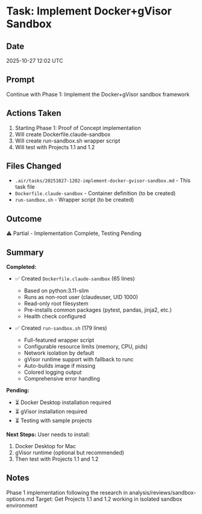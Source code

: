 # Task: Implement Docker+gVisor Sandbox

## Date
2025-10-27 12:02 UTC

## Prompt
Continue with Phase 1: Implement the Docker+gVisor sandbox framework

## Actions Taken
1. Starting Phase 1: Proof of Concept implementation
2. Will create Dockerfile.claude-sandbox
3. Will create run-sandbox.sh wrapper script
4. Will test with Projects 1.1 and 1.2

## Files Changed
- `.air/tasks/20251027-1202-implement-docker-gvisor-sandbox.md` - This task file
- `Dockerfile.claude-sandbox` - Container definition (to be created)
- `run-sandbox.sh` - Wrapper script (to be created)

## Outcome
⚠️ Partial - Implementation Complete, Testing Pending

## Summary

**Completed:**
- ✅ Created `Dockerfile.claude-sandbox` (65 lines)
  - Based on python:3.11-slim
  - Runs as non-root user (claudeuser, UID 1000)
  - Read-only root filesystem
  - Pre-installs common packages (pytest, pandas, jinja2, etc.)
  - Health check configured
  
- ✅ Created `run-sandbox.sh` (179 lines)
  - Full-featured wrapper script
  - Configurable resource limits (memory, CPU, pids)
  - Network isolation by default
  - gVisor runtime support with fallback to runc
  - Auto-builds image if missing
  - Colored logging output
  - Comprehensive error handling

**Pending:**
- ⏳ Docker Desktop installation required
- ⏳ gVisor installation required
- ⏳ Testing with sample projects

**Next Steps:**
User needs to install:
1. Docker Desktop for Mac
2. gVisor runtime (optional but recommended)
3. Then test with Projects 1.1 and 1.2

## Notes
Phase 1 implementation following the research in analysis/reviews/sandbox-options.md
Target: Get Projects 1.1 and 1.2 working in isolated sandbox environment
